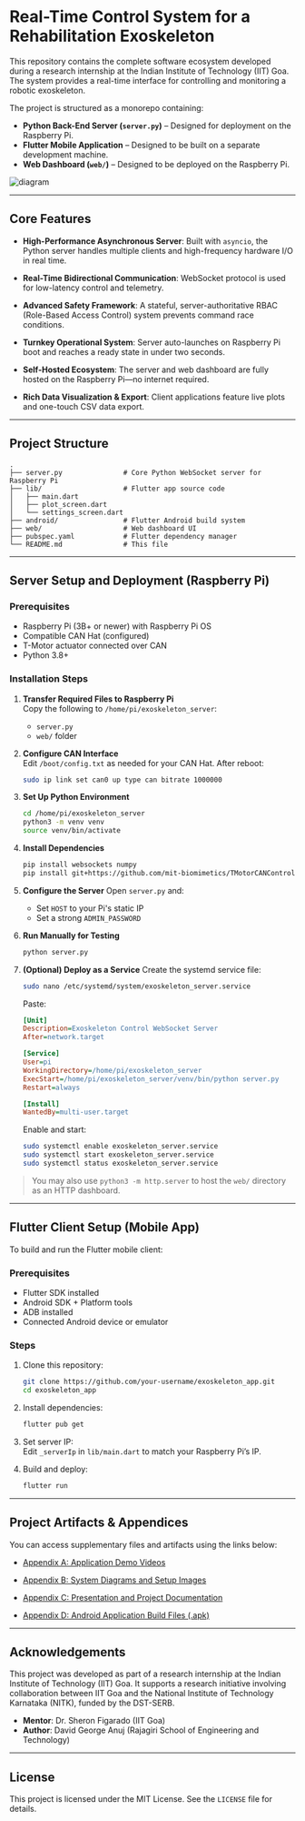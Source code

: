 # Real-Time Control System for a Rehabilitation Exoskeleton

This repository contains the complete software ecosystem developed during a research internship at the Indian Institute of Technology (IIT) Goa. The system provides a real-time interface for controlling and monitoring a robotic exoskeleton.

The project is structured as a monorepo containing:

- **Python Back-End Server (`server.py`)** – Designed for deployment on the Raspberry Pi.
- **Flutter Mobile Application** – Designed to be built on a separate development machine.
- **Web Dashboard (`web/`)** – Designed to be deployed on the Raspberry Pi.

![diagram](https://github.com/user-attachments/assets/e7baf7b0-6c31-403e-a73b-a308a4b95b3f)

---

## Core Features

- **High-Performance Asynchronous Server**: Built with `asyncio`, the Python server handles multiple clients and high-frequency hardware I/O in real time.

- **Real-Time Bidirectional Communication**: WebSocket protocol is used for low-latency control and telemetry.

- **Advanced Safety Framework**: A stateful, server-authoritative RBAC (Role-Based Access Control) system prevents command race conditions.

- **Turnkey Operational System**: Server auto-launches on Raspberry Pi boot and reaches a ready state in under two seconds.

- **Self-Hosted Ecosystem**: The server and web dashboard are fully hosted on the Raspberry Pi—no internet required.

- **Rich Data Visualization & Export**: Client applications feature live plots and one-touch CSV data export.

---

## Project Structure

```
.
├── server.py               # Core Python WebSocket server for Raspberry Pi
├── lib/                    # Flutter app source code
│   ├── main.dart
│   ├── plot_screen.dart
│   └── settings_screen.dart
├── android/                # Flutter Android build system
├── web/                    # Web dashboard UI
├── pubspec.yaml            # Flutter dependency manager
└── README.md               # This file
```

---

## Server Setup and Deployment (Raspberry Pi)

### Prerequisites

- Raspberry Pi (3B+ or newer) with Raspberry Pi OS
- Compatible CAN Hat (configured)
- T-Motor actuator connected over CAN
- Python 3.8+

### Installation Steps

1. **Transfer Required Files to Raspberry Pi**  
   Copy the following to `/home/pi/exoskeleton_server`:
   - `server.py`
   - `web/` folder

2. **Configure CAN Interface**  
   Edit `/boot/config.txt` as needed for your CAN Hat. After reboot:
   ```bash
   sudo ip link set can0 up type can bitrate 1000000
   ```

3. **Set Up Python Environment**
   ```bash
   cd /home/pi/exoskeleton_server
   python3 -m venv venv
   source venv/bin/activate
   ```

4. **Install Dependencies**
   ```bash
   pip install websockets numpy
   pip install git+https://github.com/mit-biomimetics/TMotorCANControl.git
   ```

5. **Configure the Server**
   Open `server.py` and:
   - Set `HOST` to your Pi's static IP
   - Set a strong `ADMIN_PASSWORD`

6. **Run Manually for Testing**
   ```bash
   python server.py
   ```

7. **(Optional) Deploy as a Service**
   Create the systemd service file:
   ```bash
   sudo nano /etc/systemd/system/exoskeleton_server.service
   ```

   Paste:
   ```ini
   [Unit]
   Description=Exoskeleton Control WebSocket Server
   After=network.target

   [Service]
   User=pi
   WorkingDirectory=/home/pi/exoskeleton_server
   ExecStart=/home/pi/exoskeleton_server/venv/bin/python server.py
   Restart=always

   [Install]
   WantedBy=multi-user.target
   ```

   Enable and start:
   ```bash
   sudo systemctl enable exoskeleton_server.service
   sudo systemctl start exoskeleton_server.service
   sudo systemctl status exoskeleton_server.service
   ```

> You may also use `python3 -m http.server` to host the `web/` directory as an HTTP dashboard.

---

## Flutter Client Setup (Mobile App)

To build and run the Flutter mobile client:

### Prerequisites
- Flutter SDK installed
- Android SDK + Platform tools
- ADB installed
- Connected Android device or emulator

### Steps
1. Clone this repository:
   ```bash
   git clone https://github.com/your-username/exoskeleton_app.git
   cd exoskeleton_app
   ```

2. Install dependencies:
   ```bash
   flutter pub get
   ```

3. Set server IP:  
   Edit `_serverIp` in `lib/main.dart` to match your Raspberry Pi’s IP.

4. Build and deploy:
   ```bash
   flutter run
   ```

---

## Project Artifacts & Appendices

You can access supplementary files and artifacts using the links below:

- [Appendix A: Application Demo Videos](https://drive.google.com/drive/folders/1Df3j8A_1_ootU3SVb6Kt8D-iakJCMEIw?usp=drive_link)

- [Appendix B: System Diagrams and Setup Images](https://drive.google.com/drive/folders/1OTffhjF-SXtsBoFuVkU0myWLeUjoNKjQ?usp=drive_link)

- [Appendix C: Presentation and Project Documentation](https://drive.google.com/drive/folders/10Lh98yQQELuLaW8o34tGA-WfBLv5QXZ2?usp=drive_link)

- [Appendix D: Android Application Build Files (.apk)](https://drive.google.com/drive/folders/13lT7tyjh6SGhUyu3BfOKSJrkctPwtVil?usp=drive_link)

---

## Acknowledgements

This project was developed as part of a research internship at the Indian Institute of Technology (IIT) Goa. It supports a research initiative involving collaboration between IIT Goa and the National Institute of Technology Karnataka (NITK), funded by the DST-SERB.

- **Mentor**: Dr. Sheron Figarado (IIT Goa)  
- **Author**: David George Anuj (Rajagiri School of Engineering and Technology)

---

## License

This project is licensed under the MIT License. See the `LICENSE` file for details.
